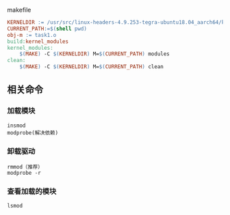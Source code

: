 makefile

```makefile
KERNELDIR := /usr/src/linux-headers-4.9.253-tegra-ubuntu18.04_aarch64/kernel-4.9
CURRENT_PATH:=$(shell pwd)
obj-m := task1.o
build:kernel_modules
kernel_modules:
	$(MAKE) -C $(KERNELDIR) M=$(CURRENT_PATH) modules
clean:
	$(MAKE) -C $(KERNELDIR) M=$(CURRENT_PATH) clean
```

## 相关命令

### 加载模块

```
insmod 
modprobe(解决依赖)
```

### 卸载驱动

```
rmmod（推荐）
modprobe -r
```

### 查看加载的模块

```
lsmod
```

